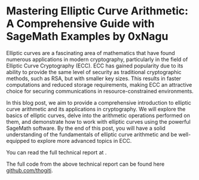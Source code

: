 # Mastering Elliptic Curve Arithmetic: A Comprehensive Guide with SageMath Examples by 0xNagu

Elliptic curves are a fascinating area of mathematics that have found numerous applications in modern cryptography, particularly in the field of Elliptic Curve Cryptography (ECC). ECC has gained popularity due to its ability to provide the same level of security as traditional cryptographic methods, such as RSA, but with smaller key sizes. This results in faster computations and reduced storage requirements, making ECC an attractive choice for securing communications in resource-constrained environments.

In this blog post, we aim to provide a comprehensive introduction to elliptic curve arithmetic and its applications in cryptography. We will explore the basics of elliptic curves, delve into the arithmetic operations performed on them, and demonstrate how to work with elliptic curves using the powerful SageMath software. By the end of this post, you will have a solid understanding of the fundamentals of elliptic curve arithmetic and be well-equipped to explore more advanced topics in ECC.

You can read the full technical report at .

The full code from the above technical report can be found here [github.com/thogiti](https://github.com/thogiti/Elliptic-curve-arithmetic-sage/blob/main/ecarithmetic.sage).


